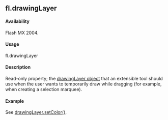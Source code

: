 ## fl.drawingLayer

#### Availability

Flash MX 2004.

#### Usage

fl.drawingLayer

#### Description

Read-only property; the [drawingLayer object](../drawingLayer_object/drawingLayersummary.md) that an extensible tool should use when the user wants to temporarily draw while dragging (for example, when creating a selection marquee).

#### Example

See [drawingLayer.setColor()](../drawingLayer_object/drawingLay10.md).
